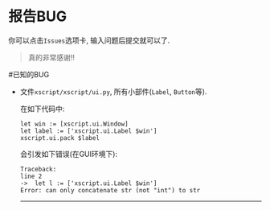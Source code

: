 # 报告BUG
你可以点击`Issues`选项卡, 输入问题后提交就可以了.
> 真的非常感谢!!

#已知的BUG
- 文件`xscript/xscript/ui.py`, 所有小部件(`Label`, `Button`等).
  
  在如下代码中:
  ```
  let win := [xscript.ui.Window]
  let label := ['xscript.ui.Label $win']
  xscript.ui.pack $label
  ```
  会引发如下错误(在GUI环境下):
  ```
  Traceback:
  line 2
  ->  let l := ['xscript.ui.Label $win']
  Error: can only concatenate str (not "int") to str
  ```
  
  - - -
